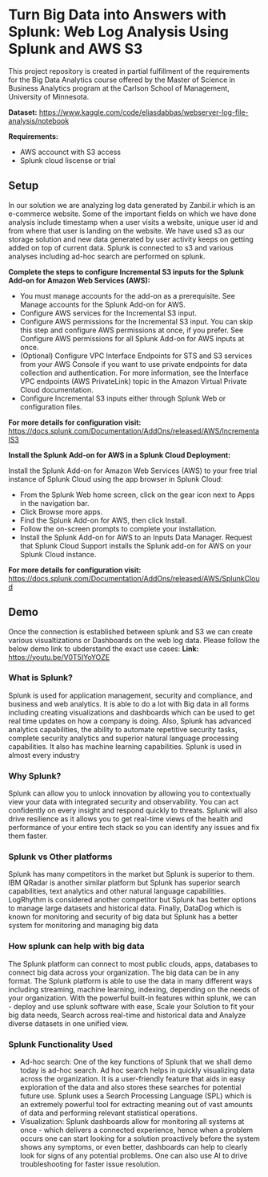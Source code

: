 # Turn Big Data into Answers with Splunk: Web Log Analysis Using Splunk and AWS S3

This project repository is created in partial fulfillment of the requirements for the Big Data Analytics course offered by the Master of Science in Business Analytics program at the Carlson School of Management, University of Minnesota.

**Dataset:** https://www.kaggle.com/code/eliasdabbas/webserver-log-file-analysis/notebook

**Requirements:**
* AWS accounct with S3 access
* Splunk cloud liscense or trial

## Setup
In our solution we are analyzing log data generated by Zanbil.ir which is an e-commerce website. Some of the important fields on which we have done analysis include timestamp when a user visits a website, unique user id and from where that user is landing on the website. We have used s3 as our storage solution and new data generated by user activity keeps on getting added on top of current data. Splunk is connected to s3 and various analyses including ad-hoc search are performed on splunk. 

**Complete the steps to configure Incremental S3 inputs for the Splunk Add-on for Amazon Web Services (AWS):**

* You must manage accounts for the add-on as a prerequisite. See Manage accounts for the Splunk Add-on for AWS.
* Configure AWS services for the Incremental S3 input.
* Configure AWS permissions for the Incremental S3 input. You can skip this step and configure AWS permissions at once, if you prefer. See Configure AWS permissions for all Splunk Add-on for AWS inputs at once.
* (Optional) Configure VPC Interface Endpoints for STS and S3 services from your AWS Console if you want to use private endpoints for data collection and authentication. For more information, see the Interface VPC endpoints (AWS PrivateLink) topic in the Amazon Virtual Private Cloud documentation.
* Configure Incremental S3 inputs either through Splunk Web or configuration files.

**For more details for configuration visit:** https://docs.splunk.com/Documentation/AddOns/released/AWS/IncrementalS3 

**Install the Splunk Add-on for AWS in a Splunk Cloud Deployment:**

Install the Splunk Add-on for Amazon Web Services (AWS) to your free trial instance of Splunk Cloud using the app browser in Splunk Cloud:

* From the Splunk Web home screen, click on the gear icon next to Apps in the navigation bar.
* Click Browse more apps.
* Find the Splunk Add-on for AWS, then click Install.
* Follow the on-screen prompts to complete your installation.
* Install the Splunk Add-on for AWS to an Inputs Data Manager. Request that Splunk Cloud Support installs the Splunk add-on for AWS on your Splunk Cloud instance.

**For more details for configuration visit:** https://docs.splunk.com/Documentation/AddOns/released/AWS/SplunkCloud 

## Demo
Once the connection is established between splunk and S3 we can create various visualtizations or Dashboards on the web log data. Please follow the below demo link to ubderstand the exact use cases:
**Link:** https://youtu.be/V0T5IYoYOZE

### What is Splunk?
Splunk is used for application management, security and compliance, and business
and web analytics. It is able to do a lot with Big data in all forms including creating visualizations and dashboards which can be used to get real time updates on how a company is doing. Also, Splunk has advanced analytics capabilities, the ability to automate repetitive security tasks, complete security analytics and superior natural language processing capabilities. It also has machine learning capabilities. Splunk is used in almost every industry

### Why Splunk?
Splunk can allow you to unlock innovation by allowing you to contextually view your data with integrated security and observability. You can act confidently on every insight and respond quickly to threats. Splunk will also drive resilience as it allows you to get real-time views of the health and performance of your entire tech stack so you can identify any issues and fix them faster.

### Splunk vs Other platforms
Splunk has many competitors in the market but Splunk is superior to them. IBM QRadar is another similar platform but Splunk has superior search capabilities, text analytics and other natural language capabilities. LogRhythm is considered another competitor but Splunk has better options to manage large datasets and historical data. Finally, DataDog which is known for monitoring and security of big data but Splunk has a better system for monitoring and managing big data 

### How splunk can help with big data
The Splunk platform can connect to most public clouds, apps, databases to connect big data across your organization. The big data can be in any format. The Splunk platform is able to use the data in many different ways including streaming, machine learning, indexing, depending on the needs of your organization. With the powerful built-in features within splunk, we can - deploy and use splunk software with ease, Scale your Solution to fit your big data needs, Search across real-time and historical data and Analyze diverse datasets in one unified view. 

### Splunk Functionality Used
* Ad-hoc search: One of the key functions of Splunk that we shall demo today is ad-hoc search. Ad hoc search helps in quickly visualizing data across the organization. It is a user-friendly feature that aids in easy exploration of the data and also stores these searches for potential future use. Splunk uses a Search Processing Language (SPL) which is an extremely powerful tool for extracting meaning out of vast amounts of data and performing relevant statistical operations. 
*  Visualization: Splunk dashboards allow for monitoring all systems at once - which delivers a connected experience, hence when a problem occurs one can start looking for a solution proactively before the system shows any symptoms, or even better, dashboards can help to clearly look for signs of any potential problems. One can also use AI to drive troubleshooting for faster issue resolution.
